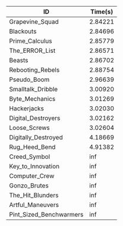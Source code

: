 |ID|Time(s)|
|-|-|
|Grapevine_Squad|2.84221|
|Blackouts|2.84696|
|Prime_Calculus|2.85779|
|The_ERROR_List|2.86571|
|Beasts|2.86702|
|Rebooting_Rebels|2.88754|
|Pseudo_Boom|2.96639|
|Smalltalk_Dribble|3.00920|
|Byte_Mechanics|3.01269|
|Hackerjacks|3.02030|
|Digital_Destroyers|3.02162|
|Loose_Screws|3.02604|
|Digitally_Destroyed|4.18669|
|Rug_Heed_Bend|4.91382|
|Creed_Symbol|inf|
|Key_to_Innovation|inf|
|Computer_Crew|inf|
|Gonzo_Brutes|inf|
|The_Hit_Blunders|inf|
|Artful_Maneuvers|inf|
|Pint_Sized_Benchwarmers|inf|
